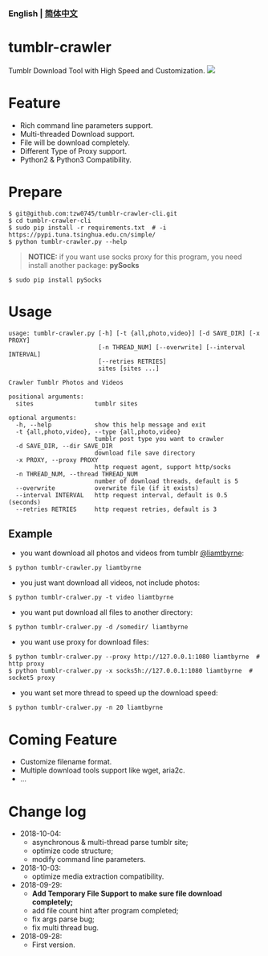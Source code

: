 ### English | [简体中文](/README-CN.md)

# tumblr-crawler
Tumblr Download Tool with High Speed and Customization.
![](http://pictures.tzw0745.cn/18-10-4/1538641468.webp)

# Feature
* Rich command line parameters support.
* Multi-threaded Download support.
* File will be download completely.
* Different Type of Proxy support.
* Python2 & Python3 Compatibility.

# Prepare
```shell
$ git@github.com:tzw0745/tumblr-crawler-cli.git
$ cd tumblr-crawler-cli
$ sudo pip install -r requirements.txt  # -i https://pypi.tuna.tsinghua.edu.cn/simple/
$ python tumblr-crawler.py --help
```
> **NOTICE:** if you want use socks proxy for this program, you need install another package: **pySocks**
```shell
$ sudo pip install pySocks
```

# Usage
```shell
usage: tumblr-crawler.py [-h] [-t {all,photo,video}] [-d SAVE_DIR] [-x PROXY]
                         [-n THREAD_NUM] [--overwrite] [--interval INTERVAL]
                         [--retries RETRIES]
                         sites [sites ...]

Crawler Tumblr Photos and Videos

positional arguments:
  sites                 tumblr sites

optional arguments:
  -h, --help            show this help message and exit
  -t {all,photo,video}, --type {all,photo,video}
                        tumblr post type you want to crawler
  -d SAVE_DIR, --dir SAVE_DIR
                        download file save directory
  -x PROXY, --proxy PROXY
                        http request agent, support http/socks
  -n THREAD_NUM, --thread THREAD_NUM
                        number of download threads, default is 5
  --overwrite           overwrite file (if it exists)
  --interval INTERVAL   http request interval, default is 0.5 (seconds)
  --retries RETRIES     http request retries, default is 3
```

## Example
* you want download all photos and videos from tumblr [@liamtbyrne](http://liamtbyrne.tumblr.com):
```shell
$ python tumblr-crawler.py liamtbyrne
```

* you just want download all videos, not include photos:
```shell
$ python tumblr-cralwer.py -t video liamtbyrne
```

* you want put download all files to another directory:
```shell
$ python tumblr-cralwer.py -d /somedir/ liamtbyrne
```

* you want use proxy for download files:
```shell
$ python tumblr-cralwer.py --proxy http://127.0.0.1:1080 liamtbyrne  # http proxy
$ python tumblr-cralwer.py -x socks5h://127.0.0.1:1080 liamtbyrne  # socket5 proxy
```

* you want set more thread to speed up the download speed:
```shell
$ python tumblr-cralwer.py -n 20 liamtbyrne
```

# Coming Feature
* Customize filename format.
* Multiple download tools support like wget, aria2c.
* ...

# Change log
* 2018-10-04:
  * asynchronous & multi-thread parse tumblr site;
  * optimize code structure;
  * modify command line parameters.
* 2018-10-03:
  * optimize media extraction compatibility.
* 2018-09-29:
  * **Add Temporary File Support to make sure file download completely;**
  * add file count hint after program completed;
  * fix args parse bug;
  * fix multi thread bug.
* 2018-09-28:
  * First version.